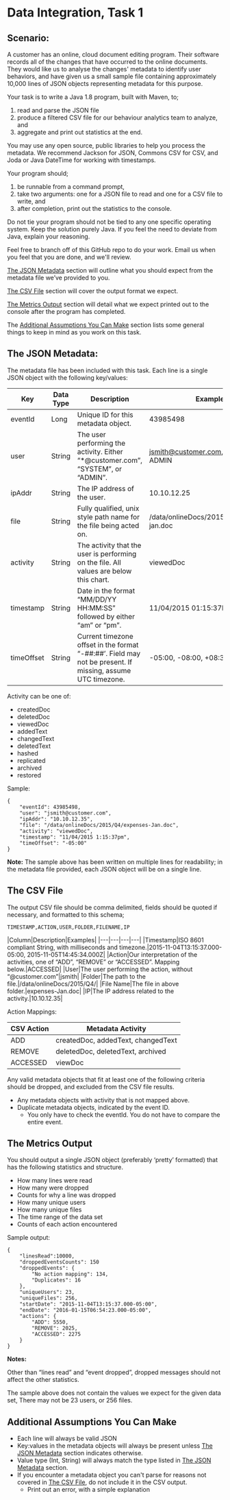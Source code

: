 # Data Integration, Task 1

## Scenario:

A customer has an online, cloud document editing program. Their software records all of the changes that have occurred to the online documents. They would like us to analyse the changes' metadata to identify user behaviors, and have given us a small sample file containing approximately 10,000 lines of JSON objects representing metadata for this purpose.

Your task is to write a Java 1.8 program, built with Maven, to;

1. read and parse the JSON file
2. produce a filtered CSV file for our behaviour analytics team to analyze, and
3. aggregate and print out statistics at the end.

You may use any open source, public libraries to help you process the metadata. We recommend Jackson for JSON, Commons CSV for CSV, and Joda or Java DateTime for working with timestamps.

Your program should;

1. be runnable from a command prompt,
2. take two arguments: one for a JSON file to read and one for a CSV file to write, and
3. after completion, print out the statistics to the console.

Do not tie your program should not be tied to any one specific operating system. Keep the solution purely Java. If you feel the need to deviate from Java, explain your reasoning.

Feel free to branch off of this GitHub repo to do your work. Email us when you feel that you are done, and we'll review.

[The JSON Metadata](https://github.com/FileTrek/IntervieweeTasks/blob/master/Data-Integration-1/README.MD#the-json-metadata) section will outline what you should expect from the metadata file we’ve provided to you.

[The CSV File](https://github.com/FileTrek/IntervieweeTasks/blob/master/Data-Integration-1/README.MD#the-csv-file) section will cover the output format we expect.

[The Metrics Output](https://github.com/FileTrek/IntervieweeTasks/blob/master/Data-Integration-1/README.MD#the-metrics-output) section will detail what we expect printed out to the console after the program has completed.

The [Additional Assumptions You Can Make](https://github.com/FileTrek/IntervieweeTasks/blob/master/Data-Integration-1/README.MD#additional-assumptions-you-can-make) section lists some general things to keep in mind as you work on this task.

## The JSON Metadata:

The metadata file has been included with this task. Each line is a single JSON object with the following key/values:

|Key|Data Type|Description|Examples|
|---|---|---|---|
|eventId|Long|Unique ID for this metadata object.|43985498|
|user|String|The user performing the activity. Either “*@customer.com”, “SYSTEM”, or “ADMIN”.|jsmith@customer.com, SYSTEM, ADMIN
|ipAddr|String|The IP address of the user.|10.10.12.25|
|file|String|Fully qualified, unix style path name for the file being acted on.|/data/onlineDocs/2015/Q4/expenses-jan.doc|
|activity|String|The activity that the user is performing on the file. All values are below this chart.|viewedDoc|
|timestamp|String|Date in the format “MM/DD/YY HH:MM:SS” followed by either “am” or “pm”.|11/04/2015 01:15:37PM|
|timeOffset|String|Current timezone offset in the format “-##:##’. Field may not be present. If missing, assume UTC timezone.|-05:00, -08:00, +08:30|

Activity can be one of:
- createdDoc
- deletedDoc
- viewedDoc
- addedText
- changedText
- deletedText
- hashed
- replicated
- archived
- restored

Sample:
```
{
    "eventId": 43985498,
    "user": "jsmith@customer.com",
    "ipAddr": "10.10.12.35",
    "file": "/data/onlineDocs/2015/Q4/expenses-Jan.doc",
    "activity": "viewedDoc",
    "timestamp": "11/04/2015 1:15:37pm",
    "timeOffset": "-05:00"
}
```
**Note:** The sample above has been written on multiple lines for readability; in the metadata file provided, each JSON object will be on a single line.

## The CSV File ##

The output CSV file should be comma delimited, fields should be quoted if necessary, and formatted to this schema;

`TIMESTAMP,ACTION,USER,FOLDER,FILENAME,IP`

|Column|Description|Examples|
|---|---|---|---|
|Timestamp|ISO 8601 compliant String, with milliseconds and timezone.|2015-11-04T13:15:37.000-05:00, 2015-11-05T14:45:34.000Z|
|Action|Our interpretation of the activities, one of “ADD”, “REMOVE” or “ACCESSED”. Mapping below.|ACCESSED|
|User|The user performing the action, without “@customer.com”|jsmith|
|Folder|The path to the file.|/data/onlineDocs/2015/Q4/|
|File Name|The file in above folder.|expenses-Jan.doc|
|IP|The IP address related to the activity.|10.10.12.35|

Action Mappings:

|CSV Action|Metadata Activity|
|---|---|
|ADD|createdDoc, addedText, changedText|
|REMOVE|deletedDoc, deletedText, archived|
|ACCESSED|viewDoc|

Any valid metadata objects that fit at least one of the following criteria should be dropped, and excluded from the CSV file results.
- Any metadata objects with activity that is not mapped above.
- Duplicate metadata objects, indicated by the event ID.
  - You only have to check the eventId. You do not have to compare the entire event.

## The Metrics Output ##

You should output a single JSON object (preferably ‘pretty’ formatted) that has the following statistics and structure.

- How many lines were read
- How many were dropped 
- Counts for why a line was dropped
- How many unique users 
- How many unique files
- The time range of the data set
- Counts of each action encountered

Sample output:
```
{
    "linesRead":10000,
    "droppedEventsCounts": 150
    "droppedEvents": {
        "No action mapping": 134,
        "Duplicates": 16
    },
    "uniqueUsers": 23,
    "uniqueFiles": 256,
    "startDate": "2015-11-04T13:15:37.000-05:00",
    "endDate": "2016-01-15T06:54:23.000-05:00",
    "actions": {
        "ADD": 5550,
        "REMOVE": 2025,
        "ACCESSED": 2275
    }
}
```
**Notes:**

Other than “lines read” and “event dropped”, dropped messages should not affect the other statistics.

The sample above does not contain the values we expect for the given data set, There may not be 23 users, or 256 files.

## Additional Assumptions You Can Make ##

- Each line will always be valid JSON
- Key:values in the metadata objects will always be present unless [The JSON Metadata](https://github.com/FileTrek/IntervieweeTasks/blob/master/Data-Integration-1/README.MD#the-json-metadata) section indicates otherwise.
- Value type (Int, String) will always match the type listed in [The JSON Metadata](https://github.com/FileTrek/IntervieweeTasks/blob/master/Data-Integration-1/README.MD#the-json-metadata) section.
- If you encounter a metadata object you can't parse for reasons not covered in [The CSV File](https://github.com/FileTrek/IntervieweeTasks/blob/master/Data-Integration-1/README.MD#the-csv-file), do not include it in the CSV output.
  - Print out an error, with a simple explanation
